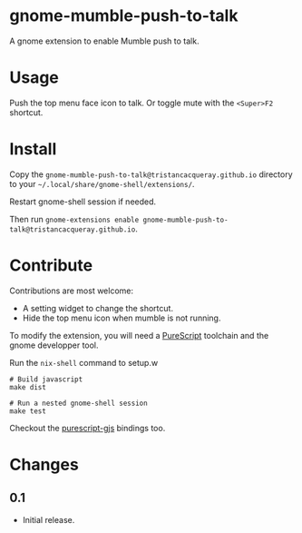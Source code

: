gnome-mumble-push-to-talk
=========================

A gnome extension to enable Mumble push to talk.

# Usage

Push the top menu face icon to talk. Or toggle mute with the `<Super>F2` shortcut.

# Install

Copy the `gnome-mumble-push-to-talk@tristancacqueray.github.io` directory to your `~/.local/share/gnome-shell/extensions/`.

Restart gnome-shell session if needed.

Then run `gnome-extensions enable gnome-mumble-push-to-talk@tristancacqueray.github.io`.

# Contribute

Contributions are most welcome:

- A setting widget to change the shortcut.
- Hide the top menu icon when mumble is not running.

To modify the extension, you will need a [PureScript][purescript] toolchain and the gnome developper tool.

Run the `nix-shell` command to setup.w

```ShellSession
# Build javascript
make dist

# Run a nested gnome-shell session
make test
```

Checkout the [purescript-gjs][purescript-gjs] bindings too.

# Changes

## 0.1

- Initial release.

[purescript]: https://www.purescript.org/
[purescript-gjs]: https://github.com/purescript-gjs/purescript-gjs

